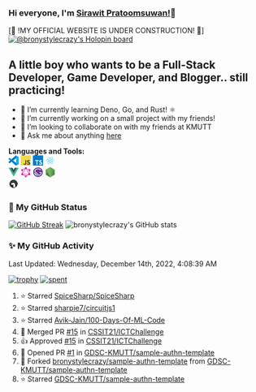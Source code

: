 ### Hi everyone, I'm [Sirawit Pratoomsuwan!](https://bronystylecrazy.github.io)👋
[🚧 !MY OFFICIAL WEBSITE IS UNDER CONSTRUCTION!  🚧]
[![@bronystylecrazy's Holopin board](https://holopin.io/api/user/board?user=bronystylecrazy)](https://holopin.io/@bronystylecrazy)
<!-- API:START www.devsirawit.com -->
## A little boy who wants to be a Full-Stack Developer, Game Developer, and Blogger.. still practicing!

- 🌱 I’m currently learning Deno, Go, and Rust! ⚛️
- 🔭 I’m currently working on a small project with my friends!
- 👯 I’m looking to collaborate on with my friends at KMUTT
- 💬 Ask me about anything [here](https://github.com/bronystylecrazy/bronystylecrazy/issues)

**Languages and Tools:**  
<code><img height="20" src="https://raw.githubusercontent.com/github/explore/80688e429a7d4ef2fca1e82350fe8e3517d3494d/topics/visual-studio-code/visual-studio-code.png"></code>
<code><img height="20" src="https://raw.githubusercontent.com/github/explore/80688e429a7d4ef2fca1e82350fe8e3517d3494d/topics/javascript/javascript.png"></code>
<code><img height="20" src="https://raw.githubusercontent.com/github/explore/80688e429a7d4ef2fca1e82350fe8e3517d3494d/topics/typescript/typescript.png"></code>
<code><img height="20" src="https://raw.githubusercontent.com/github/explore/80688e429a7d4ef2fca1e82350fe8e3517d3494d/topics/react/react.png"></code>
<code>
<img height="20" src="https://raw.githubusercontent.com/github/explore/80688e429a7d4ef2fca1e82350fe8e3517d3494d/topics/vue/vue.png"></code>
<code><img height="20" src="https://raw.githubusercontent.com/github/explore/5c058a388828bb5fde0bcafd4bc867b5bb3f26f3/topics/graphql/graphql.png"></code>
<code><img height="20" src="https://raw.githubusercontent.com/github/explore/e94815998e4e0713912fed477a1f346ec04c3da2/topics/gatsby/gatsby.png"></code>
<code><img height="20" src="https://raw.githubusercontent.com/github/explore/80688e429a7d4ef2fca1e82350fe8e3517d3494d/topics/nodejs/nodejs.png"></code>
<code>
<img height="20" src="https://raw.githubusercontent.com/github/explore/361e2821e2dea67711cde99c9c40ed357061cf27/topics/deno/deno.png"></code>    
<!-- API:END www.devsirawit.com -->

### 🎉 My GitHub Status
[![GitHub Streak](https://github-readme-streak-stats.herokuapp.com/?user=bronystylecrazy&theme=radical&hide_border=true)](https://git.io/streak-stats)
![bronystylecrazy's GitHub stats](https://github-readme-stats.vercel.app/api?username=bronystylecrazy&show_icons=true&theme=radical&hide_border=true)

### ✨ My GitHub Activity
<!--RECENT_ACTIVITY:last_update-->
Last Updated: Wednesday, December 14th, 2022, 4:08:39 AM
<!--RECENT_ACTIVITY:last_update_end-->
[![trophy](https://github-profile-trophy.vercel.app/?username=bronystylecrazy&theme=juicyfresh&no-frame=true&margin-w=10)](https://github.com/ryo-ma/github-profile-trophy)
[![spent](https://github-readme-stats.vercel.app/api/top-langs/?username=bronystylecrazy&hide_border=true&layout=compact&langs_count=10&exclude_repo=comp426,Redventures-Movie-Quotes&text_color=000&icon_color=fff&bg_color=0,52fa5a,4dfcff,c64dff&theme=graywhite)](https://github-readme-stats.vercel.app)
<!--RECENT_ACTIVITY:start-->
1. ⭐ Starred [SpiceSharp/SpiceSharp](https://github.com/SpiceSharp/SpiceSharp)
2. ⭐ Starred [sharpie7/circuitjs1](https://github.com/sharpie7/circuitjs1)
3. ⭐ Starred [Avik-Jain/100-Days-Of-ML-Code](https://github.com/Avik-Jain/100-Days-Of-ML-Code)
4. 🎉 Merged PR [#15](https://github.com/CSSIT21/ICTChallenge/pull/15) in [CSSIT21/ICTChallenge](https://github.com/CSSIT21/ICTChallenge)
5. 👍 Approved [#15](https://github.com/CSSIT21/ICTChallenge/pull/15#pullrequestreview-1184490462) in [CSSIT21/ICTChallenge](https://github.com/CSSIT21/ICTChallenge)
6. 💪 Opened PR [#1](https://github.com/GDSC-KMUTT/sample-authn-template/pull/1) in [GDSC-KMUTT/sample-authn-template](https://github.com/GDSC-KMUTT/sample-authn-template)
7. 🔱 Forked [bronystylecrazy/sample-authn-template](https://github.com/bronystylecrazy/sample-authn-template) from [GDSC-KMUTT/sample-authn-template](https://github.com/GDSC-KMUTT/sample-authn-template)
8. ⭐ Starred [GDSC-KMUTT/sample-authn-template](https://github.com/GDSC-KMUTT/sample-authn-template)
<!--RECENT_ACTIVITY:end-->

